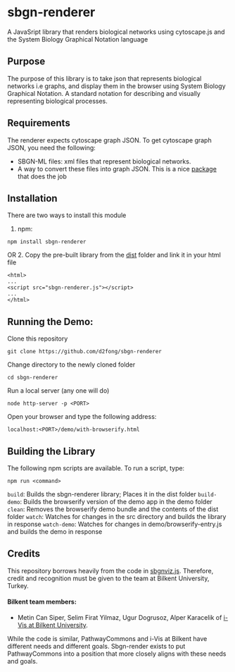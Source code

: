 # sbgn-renderer
A JavaSript library that renders biological networks using cytoscape.js and the System Biology Graphical Notation language

## Purpose
The purpose of this library is to take json that represents biological networks i.e graphs, and display them in the browser using
System Biology Graphical Notation.  A standard notation for describing and visually representing biological processes.

## Requirements
The renderer expects cytoscape graph JSON.  To get cytoscape graph JSON, you need the following:
* SBGN-ML files: xml files that represent biological networks.
* A way to convert these files into graph JSON.  This is a nice [package](https://github.com/PathwayCommons/sbgnml-to-cytoscape) that does the job

## Installation
There are two ways to install this module

1. npm:
```
npm install sbgn-renderer
```
OR
2. Copy the pre-built library from the [dist](https://github.com/d2fong/sbgn-renderer/blob/master/dist/sbgnRenderer.js) folder and link it in your html file
```
<html>
...
<script src="sbgn-renderer.js"></script>
...
</html>
```

## Running the Demo:
Clone this repository
```
git clone https://github.com/d2fong/sbgn-renderer
```

Change directory to the newly cloned folder
```
cd sbgn-renderer
```

Run a local server (any one will do)
```
node http-server -p <PORT>
```

Open your browser and type the following address:
```
localhost:<PORT>/demo/with-browserify.html
```

## Building the Library

The following npm scripts are available.  To run a script, type:

```
npm run <command>
```

```build```: Builds the sbgn-renderer library; Places it in the dist folder
```build-demo```: Builds the browserify version of the demo app in the demo folder
```clean```: Removes the browserify demo bundle and the contents of the dist folder
```watch```: Watches for changes in the src directory and builds the library in response
```watch-demo```: Watches for changes in demo/browserify-entry.js and builds the demo in response

## Credits

This repository borrows heavily from the code in [sbgnviz.js](https://github.com/iVis-at-Bilkent/sbgnviz.js).
Therefore, credit and recognition must be given to the team at Bilkent University, Turkey.

#### Bilkent team members:

* Metin Can Siper, Selim Firat Yilmaz, Ugur Dogrusoz, Alper Karacelik of [i-Vis at Bilkent University](http://www.cs.bilkent.edu.tr/~ivis).

While the code is similar, PathwayCommons and i-Vis at Bilkent have different needs and different goals.  Sbgn-render exists to put PathwayCommons into a position that more closely aligns with these needs and goals.

